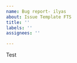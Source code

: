 ```yaml
---
name: Bug report- ilyas
about: Issue Template FTS
title: ''
labels: ''
assignees: ''

---
```


Test
